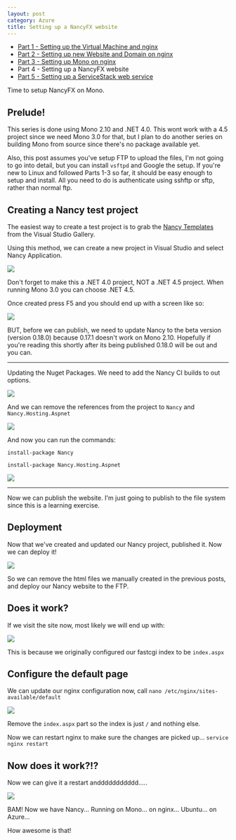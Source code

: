 ```yaml
---
layout: post
category: Azure
title: Setting up a NancyFX website
---
```


* [Part 1 - Setting up the Virtual Machine and nginx](/2013/06/setting-up-ubuntu-and-nginx-on-azure/)
* [Part 2 - Setting up new Website and Domain on nginx](/2013/06/setting-up-a-new-website-and-domain-on-nginx)
* [Part 3 - Setting up Mono on nginx](/2013/06/setting-up-mono-on-nginx/)
* Part 4 - Setting up a NancyFX website
* [Part 5 - Setting up a ServiceStack web service](/2013/07/setting-up-a-servicestack-service/)

Time to setup NancyFX on Mono.

## Prelude! ##

This series is done using Mono 2.10 and .NET 4.0. This wont work with a 4.5 project since we need Mono 3.0 for that, but I plan to do another series on building Mono from source since there's no package available yet.

Also, this post assumes you've setup FTP to upload the files, I'm not going to go into detail, but you can install `vsftpd` and Google the setup. If you're new to Linux and followed Parts 1-3 so far, it should be easy enough to setup and install. All you need to do is authenticate using sshftp or sftp, rather than normal ftp. 

## Creating a Nancy test project ##

The easiest way to create a test project is to grab the [Nancy Templates](http://visualstudiogallery.msdn.microsoft.com/f1e29f61-4dff-4b1e-a14b-6bd0d307611a) from the Visual Studio Gallery. 

Using this method, we can create a new project in Visual Studio and select Nancy Application.

<!--excerpt-->

![](/images/setup-mono-on-ubuntu-part-4-1.png)

Don't forget to make this a .NET 4.0 project, NOT a .NET 4.5 project. When running Mono 3.0 you can choose .NET 4.5.

Once created press F5 and you should end up with a screen like so:

![](/images/setup-mono-on-ubuntu-part-4-2.png)

BUT, before we can publish, we need to update Nancy to the beta version (version 0.18.0) because 0.17.1 doesn't work on Mono 2.10. Hopefully if you're reading this shortly after its being published 0.18.0 will be out and you can.

-----

Updating the Nuget Packages. We need to add the Nancy CI builds to out options.

![](/images/setup-mono-on-ubuntu-part-4-4.png)

And we can remove the references from the project to `Nancy` and `Nancy.Hosting.Aspnet`

![](/images/setup-mono-on-ubuntu-part-4-5.png)

And now you can run the commands:

`install-package Nancy`

`install-package Nancy.Hosting.Aspnet`

![](/images/setup-mono-on-ubuntu-part-4-6.png)

-----

Now we can publish the website. I'm just going to publish to the file system since this is a learning exercise. 

## Deployment ##

Now that we've created and updated our Nancy project, published it. Now we can deploy it! 

![](/images/setup-mono-on-ubuntu-part-4-7.png)

So we can remove the html files we manually created in the previous posts, and deploy our Nancy website to the FTP. 

## Does it work? ##

If we visit the site now, most likely we will end up with:

![](/images/setup-mono-on-ubuntu-part-4-8.png)

This is because we originally configured our fastcgi index to be `index.aspx`

## Configure the default page ##

We can update our nginx configuration now, call `nano /etc/nginx/sites-available/default`

![](/images/setup-mono-on-ubuntu-part-4-9.png)

Remove the `index.aspx` part so the index is just `/` and nothing else.

Now we can restart nginx to make sure the changes are picked up... `service nginx restart`

## Now does it work?!? ##

Now we can give it a restart anddddddddddd.....

![](/images/setup-mono-on-ubuntu-part-4-10.png)

BAM! Now we have Nancy... Running on Mono... on nginx... Ubuntu... on Azure...

How awesome is that! 
 
